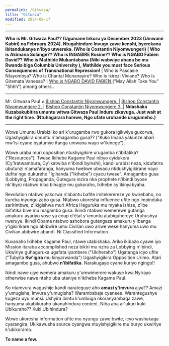 ```yaml
---
permalink: /Gitwaza/
title: "Gitwaza"
modified: 2024-08-17
---
```










<hr style="height:2px;border-width:0;color:gray;background-color:gray">


<b> Who is Mr. Gitwaza Paul?? (Ugumane Inkuru ya December 2023 (Umwami Kabiri) na February 2024). Ntugahindure Invugo zawe kenshi, byerekana ibitandukanye n'ibyo utwereka. (Who is Costantin Niyomwungeri) | Who is Akimana Solange?? Who is INGABIRE Rosine?? Who is NGABO Fabien David?? Who is Mathilde Mukantabana (Niki wabwiye abana bo mu Rwanda biga Columbia University ), Mathilde you must face Serious Consequences of Transnational Repression! </b> | Who is Pascasie Ntayombya? Who is Chantal Munanayire? Who is Ikirezi Viviane? Who is Giramata Vanessa? | <a href=" https://www.youtube.com/shorts/mBl69K4mNIo "> Who is NGABO DAVID FABIEN  </a> ("May Allah Take You" "Shhh") among others..


<hr style="height:2px;border-width:0;color:gray;background-color:gray">


Mr. Gitwaza Paul ≠ <a href=" https://www.latimes.com/world-nation/story/2021-03-05/hotel-rwanda-hero-was-tricked-onto-plane-into-arrest "> Bishop Constantin Niyomwungere.  </a> | <a href=" https://cfj.org/news/hotel-rwanda-proceedings-were-a-show-trial/ "> Bishop Constantin Niyomwungere 2.  </a> | <a href=" https://www.ktpress.rw/2021/03/rusesabagina-facilitated-his-own-arrest-prosecution-witness/ "> Bishop Constantin Niyomwungere 3. </a> | <b> Ndashaka Kuzabakubitira umuntu witwa Gitwaza Paul Induru zikavuga. Just wait at the right time. (Ntuhagarara hamwe, Ngo ufate uruhande urugumeho.) </b>


<hr style="height:2px;border-width:0;color:gray;background-color:gray">

Wowe Umuntu Urabizi ko ari k'urugamba rwo gukora igikwiye gukorwa, Ugashyigikira umuntu n'amagambo gusa?? ("Kuko Imana yakunze abari mw'isi cyane byatumye itanga umwana wayo w'ikinege"). 

Wowe uraba muri opposition ntushyigikire urugamba n'ibifatika? ("Resources"). Twese Ikihebe Kagame Paul nibyo cyidukora (Cy'iratwambura, Cy'ikatwiba n'ibindi byinshi), kandi urabizi neza, kidufatira ubutunzi n'amafaranga, hanyuma twebwe ubwacu ntidushyigikirane nayo dufite ngo dukureho "Igihanda ("Ikihebe") cyacu twese". Amagambo gusa (Lobbying, Propaganda, Gutegura inzira nka prophete n'ibindi byose nk'ibyo) ntabwo biba bihagije mu gukoraho, Ikihebe cy'ikinyabyaha.


Revolution ntabwo yakorwa n'abantu bafite imitekerereze yo kwirebaho, no kureba inyungu zabo gusa. Ntabwo ukoresha influence ufite ngo impinduka zaririmbwe, z'ikigishwa muri Africa Haguruka mu myaka ishize, z'ibe ibifatika bive mu magambo gusa. Ikindi ntabwo wemerewe gutanga amakuru ayariyo yose ya coup d'état y'umuntu atabiguhereye Uruhushya rweruye. Ikindi Obama ntabwo ashobora gutangaza amakuru y'ibanga y'igisirikare ngo abibwire umu Civilian uwo ariwe wese hanyuma uwo mu Civilian abibwire abandi. Ni Classified Information. 


Kuvanaho Ikihebe Kagame Paul, ntawe utabishaka. Ariko ikibazo cyawe iyo Mission itaraba accomplished neza bikiri mu nzira za Lobbying n'ibindi, Ukwiriye guhaguruka ugafata iyambere ("Ukiheraho") Ugatanga icyo ufite ("Tubyita <b>Kw'igira</b> mu kinyarwanda") Ugashyigikira Opposition Urimo. Atari amagambo gusa, ahubwo <b>n'ibifatika</b>. Narakugaye cyane kuriyo ngingo!!


Ikindi nawe ujye wemera amakuru y'umwimerere wakuye kwa Nyirayo otherwise nawe ntaho uba utaniye n'ikihebe Kagame Paul.


Ko ntamvura wagushije kandi narateguye aho <b>amazi y'imvura</b> ajya?? Amazi y'umugisha, Imvura y'umugisha? Warambabaje cyaneee. Warantegushye kugeza uyu munsi. Ushyira ibintu k'umbuga nkoranyambaga zawe, hanyuma ukabikuraho ukanahindura content. Niba aba ar'ukuri kuki Ubikuraho?? Kuki Ubihindura?


Wowe ukoresha information ufite mu nyungu zawe bwite, icyo washakaga cyarangira, Ukikawusha source cyangwa ntuyishyigikire mu buryo ukwiriye k'ubikoramo.


<b> To name a few. </b>











